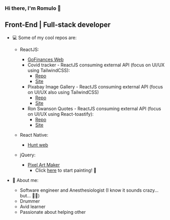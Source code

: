 ### Hi there, I'm Romulo 🙂
## Front-End | Full-stack developer

<!--
**romluc/romluc** is a ✨ _special_ ✨ repository because its `README.md` (this file) appears on your GitHub profile.

- 🌱 I’m currently learning ...
- 👯 I’m looking to collaborate on ...
- 🤔 I’m looking for help with ...
- 💬 Ask me about ...
- 📫 How to reach me: ...
- 😄 Pronouns: ...
- ⚡ Fun fact: ...
-->


- 💻 Some of my cool repos are:

  - ReactJS:

    - [GoFinances Web](https://github.com/romluc/gostack11-challenge-gofinancesweb)
    - Covid tracker - ReactJS consuming external API (focus on UI/UX using TailwindCSS):
      - [Repo](https://github.com/romluc/covid-tracker)
      - [Site](https://romluc-covidtracker.netlify.app/)
    - Pixabay Image Gallery - ReactJS consuming external API (focus on UI/UX also using TailwindCSS)
      - [Repo](https://github.com/romluc/react-tailwindcss-image-gallery)
      - [Site](https://romluc-pixabay-tailwind-react-gallery.netlify.app/)
    - Ron Swanson Quotes - ReactJS consuming external API (focus on UI/UX using React-toastify):
      - [Repo](https://github.com/romluc/ronswanson-quotes) 
      - [Site](https://ronswansonquotes.netlify.app/)
    
      

  - React Native: 

    - [Hunt web](https://github.com/romluc/huntweb)
   
  - jQuery:
    - [Pixel Art Maker](https://github.com/romluc/pixel-art-maker)
      -    Click [here](https://romluc.github.io/pixel-art-maker/) to start painting! 🎨  

- 💬 About me:

  - Software engineer and Anesthesiologist (I know it sounds crazy... but... 🤷‍♂️)
  - Drummer
  - Avid learner
  - Passionate about helping other
